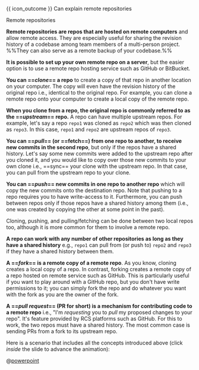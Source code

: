 <span id="prereqs"></span>

<span id="outcomes">{{ icon_outcome }} Can explain remote repositories</span>

<span id="title">Remote repositories</span>

<div id="body">

**Remote repositories are repos that are hosted on remote computers** and allow remote access. They are especially useful for sharing the revision history of a codebase among team members of a multi-person project. %%They can also serve as a remote backup of your codebase.%%

**It is possible to set up your own remote repo on a server**, but the easier option is to use a remote repo hosting service such as GitHub or BitBucket.

<div id="section-cloning">

**You can ==_clone_== a repo** to create a copy of that repo in another location on your computer. The copy will even have the revision history of the original repo i.e., identical to the original repo. For example, you can clone a remote repo onto your computer to create a local copy of the remote repo.<br>
</div>

**When you clone from a repo, the original repo is commonly referred to as the ==_upstream_== repo.** A repo can have multiple upstream repos. For example, let's say a repo `repo1` was cloned as `repo2` which was then cloned as `repo3`. In this case, `repo1` and `repo2` are upstream repos of `repo3`.

<div id="section-pulling">

**You can ==_pull_== (or ==fetch==) from one repo to another, to receive new commits in the second repo**, but only if the repos have a shared history. Let's say some new commits were added to the <tooltip content="_upstream_ repo is a term used to refer to the repo you cloned from">upstream repo</tooltip> after you cloned it, and you would like to copy over those new commits to your own clone i.e., ==sync== your clone with the upstream repo. In that case, you can pull from the upstream repo to your clone.
</div>
<div id="section-pushing">

**You can ==_push_== new commits in one repo to another repo** which will copy the new commits onto the destination repo. Note that pushing to a repo requires you to have write-access to it. Furthermore, you can push between repos only if those repos have a shared history among them (i.e., one was created by copying the other at some point in the past).
</div>

Cloning, pushing, and pulling/fetching can be done between two local repos too, although it is more common for them to involve a remote repo.

<div id="section-working-with-multiple-repos">

**A repo can work with any number of other repositories as long as they have a shared history** e.g., `repo1` can pull from (or push to) `repo2` and `repo3` if they have a shared history between them.
</div>

<div id="section-forking">

**A ==_fork_== is a remote copy of a remote repo**. As you know, cloning creates a local copy of a repo. In contrast, forking creates a remote copy of a repo hosted on remote service such as GitHub. This is particularly useful if you want to play around with a GitHub repo, but you don't have write permissions to it; you can simply fork the repo and do whatever you want with the fork as you are the owner of the fork.
</div>

<div id="section-pull-request">

**A ==_pull request_== (PR for short) is a mechanism for contributing code to a remote repo** i.e., "I'm _requesting_ you to _pull_ my proposed changes to your repo". It's feature provided by RCS platforms such as GitHub. For this to work, the two repos must have a shared history. The most common case is sending PRs from a fork to its <tooltip content="_upstream_ repo is a repo you forked from">upstream</tooltip> repo.
</div>


<div v-closeable alt="slideshow: remote repo scenario" class="non-printable">

Here is a scenario that includes all the concepts introduced above (click _inside_ the slide to advance the animation):

@[powerpoint](https://onedrive.live.com/embed?cid=A5AF047C4CAD67AB&resid=A5AF047C4CAD67AB%212290&authkey=&em=2)

</div>

</div>

<div id="extras">
</div>
